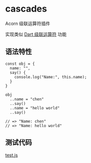 # cascades
Acorn 级联运算符插件

实现类似 [Dart 级联运算符](https://www.dartcn.com/guides/language/language-tour#%E7%BA%A7%E8%81%94%E8%BF%90%E7%AE%97%E7%AC%A6-) 功能

## 语法特性
```
const obj = {
  name: "",
  say() {
    console.log("Name:", this.name);
  }
}

obj
  ..name = "chen"
  ..say()
  ..name = "hello world"
  ..say()

// => "Name: chen"
// => "Name: hello world"
```

## 测试代码
[test.js](./test.js)

